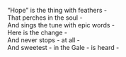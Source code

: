 “Hope” is the thing with feathers -  
That perches in the soul -  
And sings the tune with epic words -  
Here is the change -  
And never stops - at all -  
And sweetest - in the Gale - is heard -  
